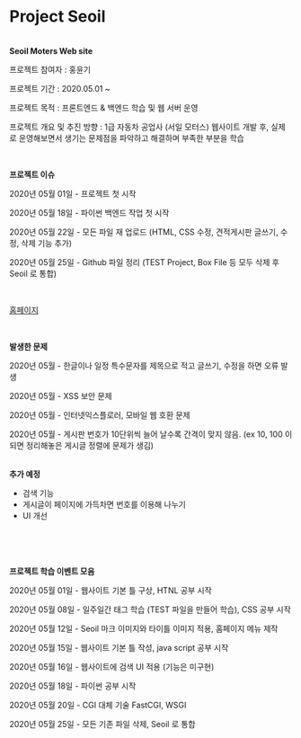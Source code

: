 # Project Seoil
<br>
<strong>Seoil Moters Web site</strong>


프로젝트 참여자 : 홍윤기

프로젝트 기간 : 2020.05.01 ~

프로젝트 목적 : 프론트엔드 & 백엔드 학습 및 웹 서버 운영

프로젝트 개요 및 추진 방향 : 1급 자동차 공업사 (서일 모터스) 웹사이트 개발 후, 실제로 운영해보면서 생기는 문제점을 파악하고 해결하며 부족한 부분을 학습


<br>

<strong> 프로젝트 이슈</strong>

2020년 05월 01일 - 프로젝트 첫 시작

2020년 05월 18일 - 파이썬 백엔드 작업 첫 시작

2020년 05월 22일 - 모든 파일 재 업로드 (HTML, CSS 수정, 견적게시판 글쓰기, 수정, 삭제 기능 추가)

2020년 05월 25일 - Github 파일 정리 (TEST Project, Box File 등 모두 삭제 후 Seoil 로 통합)


<br>

<p><a href="main.html"> 홈페이지 </a></p>
<br>

<strong>발생한 문제</strong>

2020년 05월 - 한글이나 일정 특수문자를 제목으로 적고 글쓰기, 수정을 하면 오류 발생

2020년 05월 - XSS 보안 문제

2020년 05월 - 인터넷익스플로러, 모바일 웹 호환 문제

2020년 05월 - 게시판 번호가 10단위씩 늘어 날수록 간격이 맞지 않음. (ex 10, 100 이 되면 정리해놓은 게시글 정렬에 문제가 생김)
<br>
<br>

<strong>추가 예정</strong>

-  검색 기능
-  게시글이 페이지에 가득차면 번호를 이용해 나누기
-  UI 개선

<br>

<br>

<br>

<strong>프로젝트 학습 이벤트 모음</strong>

2020년 05월 01일 - 웹사이트 기본 틀 구상, HTNL 공부 시작

2020년 05월 08일 - 일주일간 태그 학습 (TEST 파일을 만들어 학습), CSS 공부 시작

2020년 05월 12일 - Seoil 마크 이미지와 타이틀 이미지 적용, 홈페이지 메뉴 제작 

2020년 05월 15일 - 웹사이트 기본 틀 작성, java script 공부 시작

2020년 05월 16일 - 웹사이트에 검색 UI 적용 (기능은 미구현)

2020년 05월 18일 - 파이썬 공부 시작

2020년 05월 20일 - CGI 대체 기술 FastCGI, WSGI

2020년 05월 25일 - 모든 기존 파일 삭제, Seoil 로 통합 
